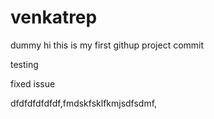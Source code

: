 # venkatrep
dummy
hi this is my first githup project commit

testing

fixed issue

dfdfdfdfdfdf,fmdskfsklfkmjsdfsdmf,
